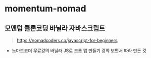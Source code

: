# momentum-nomad
## 모멘텀 클론코딩 바닐라 자바스크립트

> https://nomadcoders.co/javascript-for-beginners

- 노마드코더 무료강의 바닐라 JS로 크롬 앱 만들기 강의 보면서 따라 만든 것
